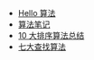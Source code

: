 -   [Hello 算法](hello_algo/)
-   [算法笔记](Algorithms_note.md)
-   [10 大排序算法总结](Sorting.md)
-   [七大查找算法](Searching.md)

